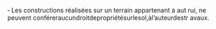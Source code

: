 ‐ Les constructions réalisées sur un terrain appartenant à aut rui, ne peuvent conféreraucundroitdepropriétésurlesol,àl’auteurdestr avaux.